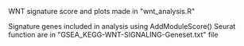 WNT signature score and plots made in "wnt_analysis.R"

Signature genes included in analysis using AddModuleScore() Seurat function are in "GSEA_KEGG-WNT-SIGNALING-Geneset.txt" file
